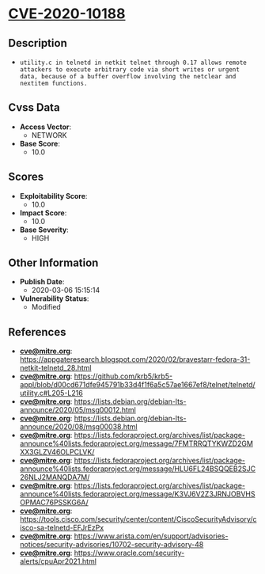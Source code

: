 
# [CVE-2020-10188](https://appgateresearch.blogspot.com/2020/02/bravestarr-fedora-31-netkit-telnetd_28.html)

## Description

- `utility.c in telnetd in netkit telnet through 0.17 allows remote attackers to execute arbitrary code via short writes or urgent data, because of a buffer overflow involving the netclear and nextitem functions.`

## Cvss Data

- **Access Vector**:
  - NETWORK
- **Base Score**:
  - 10.0

## Scores

- **Exploitability Score**:
  - 10.0
- **Impact Score**:
  - 10.0
- **Base Severity**:
  - HIGH

## Other Information

- **Publish Date**:
  - 2020-03-06 15:15:14
- **Vulnerability Status**:
  - Modified

## References

- **cve@mitre.org**: https://appgateresearch.blogspot.com/2020/02/bravestarr-fedora-31-netkit-telnetd_28.html
- **cve@mitre.org**: https://github.com/krb5/krb5-appl/blob/d00cd671dfe945791b33d4f1f6a5c57ae1667ef8/telnet/telnetd/utility.c#L205-L216
- **cve@mitre.org**: https://lists.debian.org/debian-lts-announce/2020/05/msg00012.html
- **cve@mitre.org**: https://lists.debian.org/debian-lts-announce/2020/08/msg00038.html
- **cve@mitre.org**: https://lists.fedoraproject.org/archives/list/package-announce%40lists.fedoraproject.org/message/7FMTRRQTYKWZD2GMXX3GLZV46OLPCLVK/
- **cve@mitre.org**: https://lists.fedoraproject.org/archives/list/package-announce%40lists.fedoraproject.org/message/HLU6FL24BSQQEB2SJC26NLJ2MANQDA7M/
- **cve@mitre.org**: https://lists.fedoraproject.org/archives/list/package-announce%40lists.fedoraproject.org/message/K3VJ6V2Z3JRNJOBVHSOPMAC76PSSKG6A/
- **cve@mitre.org**: https://tools.cisco.com/security/center/content/CiscoSecurityAdvisory/cisco-sa-telnetd-EFJrEzPx
- **cve@mitre.org**: https://www.arista.com/en/support/advisories-notices/security-advisories/10702-security-advisory-48
- **cve@mitre.org**: https://www.oracle.com/security-alerts/cpuApr2021.html
